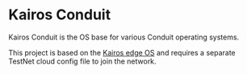 # Kairos Conduit

Kairos Conduit is the OS base for various Conduit operating systems.

This project is based on the [Kairos edge OS](https://kairos.io/) and requires a separate TestNet cloud config file to join the network.
